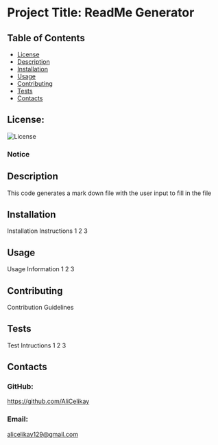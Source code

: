 # Project Title: ReadMe Generator
  
  ## Table of Contents
  * [License](#license)
  * [Description](#description)
  * [Installation](#installation)
  * [Usage](#usage)
  * [Contributing](#contributing)
  * [Tests](#tests)
  * [Contacts](#contacts)

  ## License:
  ![License](https://img.shields.io/badge/License-MIT-blue)
  ### Notice

  ## Description
  This code generates a mark down file with the user input to fill in the file

  ## Installation
  Installation Instructions 1 2 3

  ## Usage
  Usage Information 1 2 3

  ## Contributing
  Contribution Guidelines

  ## Tests
  Test Intructions 1 2 3

  ## Contacts
  ### GitHub: 
  https://github.com/AliCelikay
  ### Email:
  alicelikay129@gmail.com

